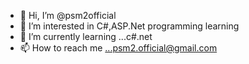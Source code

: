 - 👋 Hi, I’m @psm2official
- 👀 I’m interested in C#,ASP.Net programming learning
- 🌱 I’m currently learning ...c#.net
- 📫 How to reach me ...psm2.official@gmail.com

<!---
psm2official/psm2official is a ✨ special ✨ repository because its `README.md` (this file) appears on your GitHub profile.
You can click the Preview link to take a look at your changes.
--->
